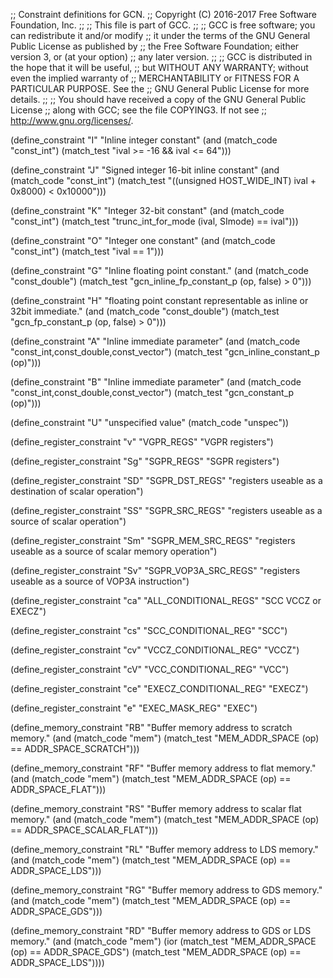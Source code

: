 ;; Constraint definitions for GCN.
;; Copyright (C) 2016-2017 Free Software Foundation, Inc.
;;
;; This file is part of GCC.
;;
;; GCC is free software; you can redistribute it and/or modify
;; it under the terms of the GNU General Public License as published by
;; the Free Software Foundation; either version 3, or (at your option)
;; any later version.
;;
;; GCC is distributed in the hope that it will be useful,
;; but WITHOUT ANY WARRANTY; without even the implied warranty of
;; MERCHANTABILITY or FITNESS FOR A PARTICULAR PURPOSE.  See the
;; GNU General Public License for more details.
;;
;; You should have received a copy of the GNU General Public License
;; along with GCC; see the file COPYING3.  If not see
;; <http://www.gnu.org/licenses/>.

(define_constraint "I"
  "Inline integer constant"
  (and (match_code "const_int")
       (match_test "ival >= -16 && ival <= 64")))

(define_constraint "J"
  "Signed integer 16-bit inline constant"
  (and (match_code "const_int")
       (match_test "((unsigned HOST_WIDE_INT) ival + 0x8000) < 0x10000")))

(define_constraint "K"
  "Integer 32-bit constant"
  (and (match_code "const_int")
       (match_test "trunc_int_for_mode (ival, SImode) == ival")))

(define_constraint "O"
  "Integer one constant"
  (and (match_code "const_int")
       (match_test "ival == 1")))

(define_constraint "G"
  "Inline floating point constant."
  (and (match_code "const_double")
       (match_test "gcn_inline_fp_constant_p (op, false) > 0")))

(define_constraint "H"
  "floating point constant representable as inline or 32bit immediate."
  (and (match_code "const_double")
       (match_test "gcn_fp_constant_p (op, false) > 0")))

(define_constraint "A"
  "Inline immediate parameter"
  (and (match_code "const_int,const_double,const_vector")
       (match_test "gcn_inline_constant_p (op)")))

(define_constraint "B"
  "Inline immediate parameter"
  (and (match_code "const_int,const_double,const_vector")
	(match_test "gcn_constant_p (op)")))

(define_constraint "U"
  "unspecified value"
  (match_code "unspec"))

(define_register_constraint "v" "VGPR_REGS"
  "VGPR registers")

(define_register_constraint "Sg" "SGPR_REGS"
  "SGPR registers")

(define_register_constraint "SD" "SGPR_DST_REGS"
  "registers useable as a destination of scalar operation")

(define_register_constraint "SS" "SGPR_SRC_REGS"
  "registers useable as a source of scalar operation")

(define_register_constraint "Sm" "SGPR_MEM_SRC_REGS"
  "registers useable as a source of scalar memory operation")

(define_register_constraint "Sv" "SGPR_VOP3A_SRC_REGS"
  "registers useable as a source of VOP3A instruction")

(define_register_constraint "ca" "ALL_CONDITIONAL_REGS"
  "SCC VCCZ or EXECZ")

(define_register_constraint "cs" "SCC_CONDITIONAL_REG"
  "SCC")

(define_register_constraint "cv" "VCCZ_CONDITIONAL_REG"
  "VCCZ")

(define_register_constraint "cV" "VCC_CONDITIONAL_REG"
  "VCC")

(define_register_constraint "ce" "EXECZ_CONDITIONAL_REG"
  "EXECZ")

(define_register_constraint "e" "EXEC_MASK_REG"
  "EXEC")

(define_memory_constraint "RB"
  "Buffer memory address to scratch memory."
  (and (match_code "mem")
       (match_test "MEM_ADDR_SPACE (op) == ADDR_SPACE_SCRATCH")))

(define_memory_constraint "RF"
  "Buffer memory address to flat memory."
  (and (match_code "mem")
       (match_test "MEM_ADDR_SPACE (op) == ADDR_SPACE_FLAT")))

(define_memory_constraint "RS"
  "Buffer memory address to scalar flat memory."
  (and (match_code "mem")
       (match_test "MEM_ADDR_SPACE (op) == ADDR_SPACE_SCALAR_FLAT")))

(define_memory_constraint "RL"
  "Buffer memory address to LDS memory."
  (and (match_code "mem")
       (match_test "MEM_ADDR_SPACE (op) == ADDR_SPACE_LDS")))

(define_memory_constraint "RG"
  "Buffer memory address to GDS memory."
  (and (match_code "mem")
       (match_test "MEM_ADDR_SPACE (op) == ADDR_SPACE_GDS")))

(define_memory_constraint "RD"
  "Buffer memory address to GDS or LDS memory."
  (and (match_code "mem")
       (ior (match_test "MEM_ADDR_SPACE (op) == ADDR_SPACE_GDS")
	    (match_test "MEM_ADDR_SPACE (op) == ADDR_SPACE_LDS"))))
